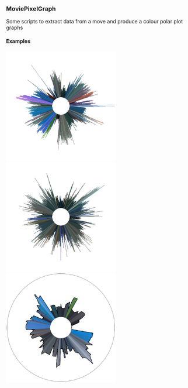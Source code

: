 ### MoviePixelGraph
Some scripts to extract data from a move and produce a colour polar plot graphs

#### Examples
<img src="Examples/FindingNemo.png?raw=true" height="300"><img src="Examples/Avatar.png?raw=true" height="300"><img src="Examples/Average_Test.png?raw=true" height="300">
